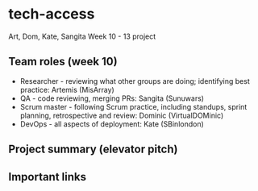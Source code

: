 # tech-access
Art, Dom, Kate, Sangita Week 10 - 13 project

## Team roles (week 10)
- Researcher - reviewing what other groups are doing; identifying best practice: Artemis (MisArray)
- QA - code reviewing, merging PRs: Sangita (Sunuwars)
- Scrum master - following Scrum practice, including standups, sprint planning, retrospective and review: Dominic (VirtualDOMinic)
- DevOps - all aspects of deployment: Kate (SBinlondon)

## Project summary (elevator pitch)

## Important links


